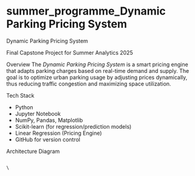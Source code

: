 
# summer_programme_Dynamic Parking Pricing System

Dynamic Parking Pricing System

Final Capstone Project for Summer Analytics 2025

Overview
The *Dynamic Parking Pricing System* is a smart pricing engine that adapts parking charges based on real-time demand and supply. The goal is to optimize urban parking usage by adjusting prices dynamically, thus reducing traffic congestion and maximizing space utilization.

Tech Stack
- Python 
- Jupyter Notebook 
- NumPy, Pandas, Matplotlib 
- Scikit-learn (for regression/prediction models)
- Linear Regression (Pricing Engine)
- GitHub for version control

 Architecture Diagram
```mermaid

\
